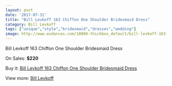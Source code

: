 ```yaml
---
layout: post
date: '2017-07-31'
title: "Bill Levkoff 163 Chiffon One Shoulder Bridesmaid Dress"
category: Bill Levkoff
tags: ["unique","style","bridesmaid","dresses","wedding"]
image: http://www.eudances.com/10060-thickbox_default/bill-levkoff-163-chiffon-one-shoulder-bridesmaid-dress.jpg
---
```

Bill Levkoff 163 Chiffon One Shoulder Bridesmaid Dress

On Sales: **$220**
<a href="https://www.eudances.com/en/bill-levkoff/3304-bill-levkoff-163-chiffon-one-shoulder-bridesmaid-dress.html"><amp-img layout="responsive" width="600" height="600" src="//www.eudances.com/10060-thickbox_default/bill-levkoff-163-chiffon-one-shoulder-bridesmaid-dress.jpg" alt="Bill Levkoff 163 Chiffon One Shoulder Bridesmaid Dress 0" /></a>
<a href="https://www.eudances.com/en/bill-levkoff/3304-bill-levkoff-163-chiffon-one-shoulder-bridesmaid-dress.html"><amp-img layout="responsive" width="600" height="600" src="//www.eudances.com/10061-thickbox_default/bill-levkoff-163-chiffon-one-shoulder-bridesmaid-dress.jpg" alt="Bill Levkoff 163 Chiffon One Shoulder Bridesmaid Dress 1" /></a>

Buy it: [Bill Levkoff 163 Chiffon One Shoulder Bridesmaid Dress](https://www.eudances.com/en/bill-levkoff/3304-bill-levkoff-163-chiffon-one-shoulder-bridesmaid-dress.html "Bill Levkoff 163 Chiffon One Shoulder Bridesmaid Dress")

View more: [Bill Levkoff](https://www.eudances.com/en/57-bill-levkoff "Bill Levkoff")